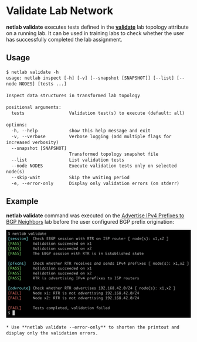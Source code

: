 # Validate Lab Network

**netlab validate** executes tests defined in the **[validate](../topology/validate.md)** lab topology attribute on a running lab. It can be used in training labs to check whether the user has successfully completed the lab assignment.

## Usage

```text
$ netlab validate -h
usage: netlab inspect [-h] [-v] [--snapshot [SNAPSHOT]] [--list] [--node NODES] [tests ...]

Inspect data structures in transformed lab topology

positional arguments:
  tests                 Validation test(s) to execute (default: all)

options:
  -h, --help            show this help message and exit
  -v, --verbose         Verbose logging (add multiple flags for increased verbosity)
  --snapshot [SNAPSHOT]
                        Transformed topology snapshot file
  --list                List validation tests
  --node NODES          Execute validation tests only on selected node(s)
  --skip-wait           Skip the waiting period
  -e, --error-only      Display only validation errors (on stderr)
```

## Example

**netlab validate** command was executed on the [Advertise IPv4 Prefixes to BGP Neighbors](https://bgplabs.net/basic/3-originate/) lab before the user configured BGP prefix origination:

![netlab validate sample run](netlab-validate-example.png)

```{tip}
* Use **‌netlab validate --error-only** to shorten the printout and display only the validation errors.
```
